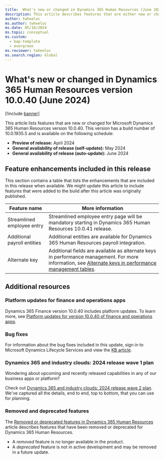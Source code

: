 ```yaml
---
title:  What's new or changed in Dynamics 365 Human Resources (June 2024)
description: This article describes features that are either new or changed in the Microsoft Dynamics 365 Human Resources version 10.0.40 preview release.
author: twheeloc
ms.author: twheeloc
ms.date: 05/10/2024
ms.topic: conceptual
ms.custom: 
  - bap-template
  - evergreen
ms.reviewer: twheeloc
ms.search.region: Global
---
```


# What's new or changed in Dynamics 365 Human Resources version 10.0.40 (June 2024)

[!include [banner](../../includes/preview-banner.md)]

This article lists features that are new or changed for Microsoft Dynamics 365 Human Resources version 10.0.40. This version has a build number of 10.0.1935.5 and is available on the following schedule:

- **Preview of release:** April 2024
- **General availability of release (self-update):** May 2024
- **General availability of release (auto-update):** June 2024


## Feature enhancements included in this release

This section contains a table that lists the enhancements that are included in this release when available. We might update this article to include features that were added to the build after this article was 
originally published.

| Feature name | More information | 
|---|---|
| Streamlined employee entry	|Streamlined employee entry page will be mandatory starting in Dynamics 365 Human Resources 10.0.41 release. |
| Additional payroll entities | Additional entities are available for Dynamics 365 Human Resources payroll integration. |
| Alternate key | Additional fields are available as alternate keys in performance management. For more information, see [Alternate keys in performance management tables](hr-developer-alternate-key-perf-mgmt.md). |

## Additional resources

### Platform updates for finance and operations apps

Dynamics 365 Finance version 10.0.40 includes platform updates. To learn more, see [Platform updates for version 10.0.40 of finance and operations apps](../../fin-ops-core/fin-ops/get-started/whats-new-platform-updates-10-0-40.md).

### Bug fixes

For information about the bug fixes included in this update, sign in to Microsoft Dynamics Lifecycle Services and view the [KB article](https://fix.lcs.dynamics.com/Issue/Details?bugId=932660).


### Dynamics 365 and industry clouds: 2024 release wave 1 plan

Wondering about upcoming and recently released capabilities in any of our business apps or platform?

Check out [Dynamics 365 and industry clouds: 2024 release wave 2 plan](/dynamics365/release-plan/2024wave1/finance-supply-chain/dynamics365-human-resources). We've captured all the details, end to end, top to bottom, that you can use for planning.

### Removed and deprecated features

The [Removed or deprecated features in Dynamics 365 Human Resources](removed-deprecated-features-hr.md) article describes features that have been removed or deprecated for Dynamics 365 Human Resources.

- A *removed* feature is no longer available in the product.
- A *deprecated* feature is not in active development and may be removed in a future update.


